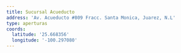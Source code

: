 ```yaml
---
title: Sucursal Acueducto
address: 'Av. Acueducto #809 Fracc. Santa Monica, Juarez, N.L'
type: aperturas
coords:
  latitude: '25.668356'
  longitude: '-100.297080'
---
```


